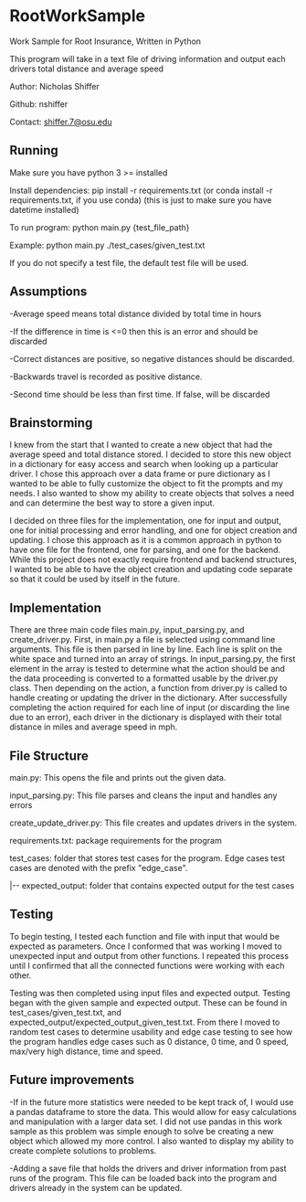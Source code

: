 # RootWorkSample

Work Sample for Root Insurance, Written in Python

This program will take in a text file of driving information and output each drivers total distance and average speed

Author: Nicholas Shiffer

Github: nshiffer

Contact: shiffer.7@osu.edu

## Running

Make sure you have python 3 >= installed

Install dependencies: pip install -r requirements.txt (or conda install -r requirements.txt, if you use conda) (this is just to make sure you have datetime installed)

To run program: python main.py {test_file_path}

Example: python main.py ./test_cases/given_test.txt

If you do not specify a test file, the default test file will be used.

## Assumptions

-Average speed means total distance divided by total time in hours

-If the difference in time is <=0 then this is an error and should be discarded

-Correct distances are positive, so negative distances should be discarded.

-Backwards travel is recorded as positive distance.

-Second time should be less than first time. If false, will be discarded

## Brainstorming

I knew from the start that I wanted to create a new object that had the average speed and total distance stored. I decided to store this new object in a dictionary for easy access and search when looking up a particular driver. I chose this approach over a data frame or pure dictionary as I wanted to be able to fully customize the object to fit the prompts and my needs. I also wanted to show my ability to create objects that solves a need and can determine the best way to store a given input.

I decided on three files for the implementation, one for input and output, one for initial processing and error handling, and one for object creation and updating. I chose this approach as it is a common approach in python to have one file for the frontend, one for parsing, and one for the backend. While this project does not exactly require frontend and backend structures, I wanted to be able to have the object creation and updating code separate so that it could be used by itself in the future.

## Implementation

There are three main code files main.py, input_parsing.py, and create_driver.py. First, in main.py a file is selected using command line arguments. This file is then parsed in line by line. Each line is split on the white space and turned into an array of strings. In input_parsing.py, the first element in the array is tested to determine what the action should be and the data proceeding is converted to a formatted usable by the driver.py class. Then depending on the action, a function from driver.py is called to handle creating or updating the driver in the dictionary. After successfully completing the action required for each line of input (or discarding the line due to an error), each driver in the dictionary is displayed with their total distance in miles and average speed in mph.


## File Structure

main.py: This opens the file and prints out the given data.

input_parsing.py: This file parses and cleans the input and handles any errors

create_update_driver.py: This file creates and updates drivers in the system.

requirements.txt: package requirements for the program

test_cases: folder that stores test cases for the program. Edge cases test cases are denoted with the prefix "edge_case".

|-- expected_output: folder that contains expected output for the test cases

## Testing

To begin testing, I tested each function and file with input that would be expected as parameters. Once I conformed that was working I moved to unexpected input and output from other functions. I repeated this process until I confirmed that all the connected functions were working with each other.

Testing was then completed using input files and expected output. Testing began with the given sample and expected output. These can be found in test_cases/given_test.txt, and expected_output/expected_output_given_test.txt. From there I moved to random test cases to determine usability and edge case testing to see how the program handles edge cases such as 0 distance, 0 time, and 0 speed, max/very high distance, time and speed.

## Future improvements

-If in the future more statistics were needed to be kept track of, I would use a pandas dataframe to store the data. This would allow for easy calculations and manipulation with a larger data set. I did not use pandas in this work sample as this problem was simple enough to solve be creating a new object which allowed my more control. I also wanted to display my ability to create complete solutions to problems.

-Adding a save file that holds the drivers and driver information from past runs of the program. This file can be loaded back into the program and drivers already in the system can be updated.
